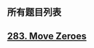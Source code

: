 所有题目列表
------

## [**283. Move Zeroes**](https://github.com/dingjikerbo/leetcode/tree/master/Solutions/Java/283_Move_Zeroes.md)
